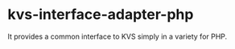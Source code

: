 kvs-interface-adapter-php
=========================

It provides a common interface to KVS simply in a variety for PHP.